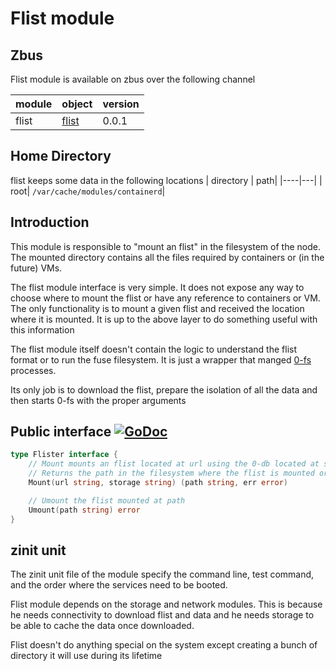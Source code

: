 # Flist module

## Zbus

Flist module is available on zbus over the following channel

| module | object | version |
|--------|--------|---------|
|flist   |[flist](#public-interface)| 0.0.1

## Home Directory
flist keeps some data in the following locations
| directory | path|
|----|---|
| root| `/var/cache/modules/containerd`|

## Introduction

This module is responsible to "mount an flist" in the filesystem of the node. The mounted directory contains all the files required by containers or (in the future) VMs.

The flist module interface is very simple. It does not expose any way to choose where to mount the flist or have any reference to containers or VM. The only functionality is to mount a given flist and received the location where it is mounted. It is up to the above layer to do something useful with this information

The flist module itself doesn't contain the logic to understand the flist format or to run the fuse filesystem. It is just a wrapper that manged [0-fs](https://github.com/threefoldtech/0-fs) processes.

Its only job is to download the flist, prepare the isolation of all the data and then starts 0-fs with the proper arguments

## Public interface [![GoDoc](https://godoc.org/github.com/threefoldtech/testv2/modules/flist?status.svg)](https://godoc.org/github.com/threefoldtech/testv2/modules/flist)

```go
type Flister interface {
	// Mount mounts an flist located at url using the 0-db located at storage.
	// Returns the path in the filesystem where the flist is mounted or an error
	Mount(url string, storage string) (path string, err error)

	// Umount the flist mounted at path
	Umount(path string) error
}
```

## zinit unit

The zinit unit file of the module specify the command line,  test command, and the order where the services need to be booted.

Flist module depends on the storage and network modules.
This is because he needs connectivity to download flist and data and he needs storage to be able to cache the data once downloaded.

Flist doesn't do anything special on the system except creating a bunch of directory it will use during its lifetime
